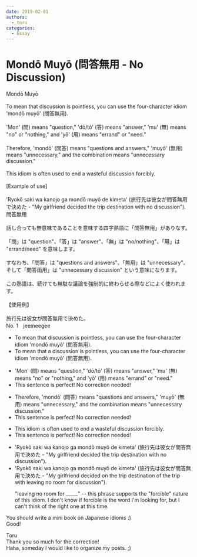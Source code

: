 ```yaml
---
date: 2019-02-01
authors:
  - toru
categories:
  - Essay
---
```


<h1 id="subject_show">Mondō Muyō (問答無用 - No Discussion)</h1>
<div class="date" hidden>Feb 1, 2019 23:32</div>
<div id="post"><div id="body_show_ori">
Mondō Muyō<br/><br/>To mean that discussion is pointless, you can use the four-character idiom 'mondō muyō' (問答無用).<br/><br/>'Mon' (問) means "question," 'dō/tō' (答) means "answer," 'mu' (無) means "no" or "nothing," and 'yō' (用) means "errand" or "need."<br/><br/>Therefore, 'mondō' (問答) means "questions and answers," 'muyō' (無用) means "unnecessary," and the combination means "unnecessary discussion."<br/><br/>This idiom is often used to end a wasteful discussion forcibly.<br/><br/>[Example of use]<br/><br/>'Ryokō saki wa kanojo ga mondō muyō de kimeta' (旅行先は彼女が問答無用で決めた - "My girlfriend decided the trip destination with no discussion").
</div></div>

<!-- more -->

<div id="post_ja"><div id="body_show_mo">
問答無用<br/><br/>話し合っても無意味であることを意味する四字熟語に「問答無用」がありなす。<br/><br/>「問」は "question"、「答」は "answer"、「無」は "no/nothing"、「用」は "errand/need" を意味します。<br/><br/>すなわち、「問答」は "questions and answers"、「無用」は "unnecessary"、そして「問答雨用」は "unnecessary discussion" という意味になります。<br/><br/>この熟語は、続けても無駄な議論を強制的に終わらせる際などによく使われます。<br/><br/>【使用例】<br/><br/>旅行先は彼女が問答無用で決めた。
</div></div>
<div id="block"><div class="first_name"> No. 1　<span class="just_name">jeemeegee</span></div><div id="block2">
<ul class="correction_field">
<li class="incorrect">To mean that discussion is pointless, you can use the four-character idiom 'mondō muyō' (問答無用).</li>
<li class="corrected correct">
To mean that <span class="f_red">a </span>discussion is pointless, you can use the four-character idiom 'mondō muyō' (問答無用).
</li>
</ul>
<ul class="correction_field">
<li class="incorrect">'Mon' (問) means "question," 'dō/tō' (答) means "answer," 'mu' (無) means "no" or "nothing," and 'yō' (用) means "errand" or "need."</li>
<li class="corrected perfect">This sentence is perfect! No correction needed!</li>
</ul>
<ul class="correction_field">
<li class="incorrect">Therefore, 'mondō' (問答) means "questions and answers," 'muyō' (無用) means "unnecessary," and the combination means "unnecessary discussion."</li>
<li class="corrected perfect">This sentence is perfect! No correction needed!</li>
</ul>
<ul class="correction_field">
<li class="incorrect">This idiom is often used to end a wasteful discussion forcibly.</li>
<li class="corrected perfect">This sentence is perfect! No correction needed!</li>
</ul>
<ul class="correction_field">
<li class="incorrect">'Ryokō saki wa kanojo ga mondō muyō de kimeta' (旅行先は彼女が問答無用で決めた - "My girlfriend decided the trip destination with no discussion").</li>
<li class="corrected correct">
'Ryokō saki wa kanojo ga mondō muyō de kimeta' (旅行先は彼女が問答無用で決めた - "My girlfriend decided <span class="f_red">on</span><span class="f_blue"> </span>the <span class="f_gray"><span class="sline">trip</span></span> destination <span class="f_blue">of the trip</span> <span class="f_gray"><span class="sline">with </span></span><span class="f_blue">leaving no room for</span> discussion").
<p class="correction_comment">"leaving no room for _____" -- this phrase supports the "forcible" nature of this idiom. I don't know if forcible is the word I'm looking for, but I can't think of the right one at this time.</p>
</li>
</ul>
<p class="comment_small">
 You should write a mini book on Japanese idioms :)
 <br/>
 Good!
</p>

</div><div class="name"><span class="just_name">Toru</span><br>
Thank you so much for the correction!<br/>Haha, someday I would like to organize my posts. ;)
</div>
</div>
